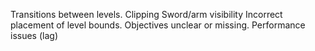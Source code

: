 Transitions between levels.
Clipping
Sword/arm visibility
Incorrect placement of level bounds.
Objectives unclear or missing.
Performance issues (lag)
